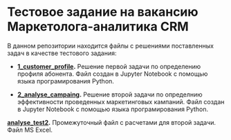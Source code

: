 ﻿# Тестовое задание на вакансию Маркетолога-аналитика CRM
В данном репозитории находится файлы с решениями поставленных задач в качестве тестового задания:


- **[1_customer_profile](CRM_analytics/1_customer_profile.ipynb).** Решение первой задачи по определению профиля абонента. Файл создан в Jupyter Notebook с помощью языка програмирования Python.

- **[2_analyse_campaing](CRM_analytics/2_analyse_campaing.ipynb).** Решение второй задачи по определнию эффективности проведенных маркетинговых кампаний.  Файл создан в Jupyter Notebook с помощью языка програмирования Python.


 **[analyse_test2](CRM_analytics/analyse_test2.xlsx).** Промежуточный файл с расчетами для второй задачи. Файл MS Excel.
